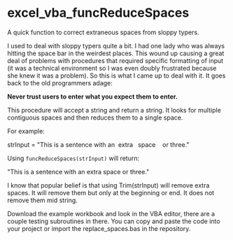# excel_vba_funcReduceSpaces
A quick function to correct extraneous spaces from sloppy typers.

I used to deal with sloppy typers quite a bit. I had one lady who was always hitting
the space bar in the weirdest places. This wound up causing a great deal of problems
with procedures that required specific formatting of input (it was a technical environment
so I was even doubly frustrated because she knew it was a problem). So this is what
I came up to deal with it. It goes back to the old programmers adage:

**Never trust users to enter what you expect them to enter.**

This procedure will accept a string and return a string. It looks for multiple
contiguous spaces and then reduces them to a single space.

For example:

strInput = "This is a sentence  with an &nbsp;extra &nbsp;&nbsp;space &nbsp;&nbsp;&nbsp;or three."

Using <code>funcReduceSpaces(strInput)</code> will return:

"This is a sentence with an extra space or three."

I know that popular belief is that using Trim(strInput) will remove extra spaces. It will
remove them but only at the beginning or end. It does not remove them mid string.

Download the example workbook and look in the VBA editor, there are a couple testing
subroutines in there. You can copy and paste the code into your project or import
the replace_spaces.bas in the repository.
